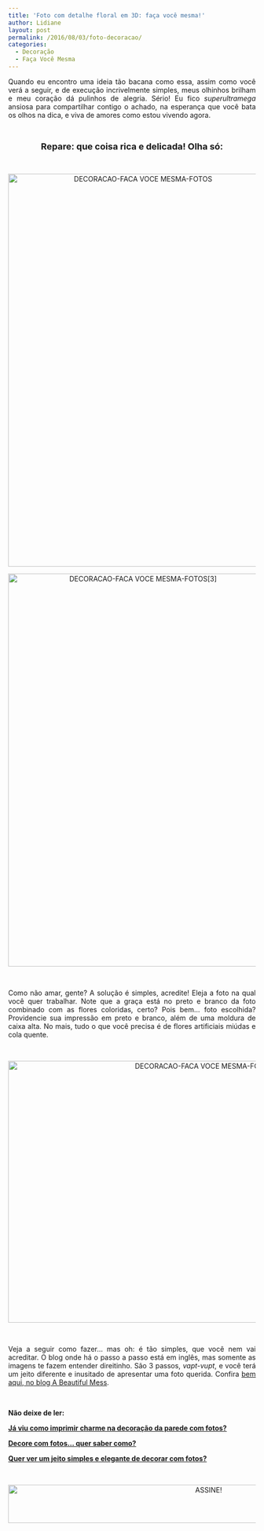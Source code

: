 ```yaml
---
title: 'Foto com detalhe floral em 3D: faça você mesma!'
author: Lidiane
layout: post
permalink: /2016/08/03/foto-decoracao/
categories:
  - Decoração
  - Faça Você Mesma
---
```

<p align="justify">
  Quando eu encontro uma ideia tão bacana como essa, assim como você verá a seguir, e de execução incrivelmente simples, meus olhinhos brilham e meu coração dá pulinhos de alegria. Sério! Eu fico <em>superultramega </em>ansiosa para compartilhar contigo o achado, na esperança que você bata os olhos na dica, e viva de amores como estou vivendo agora.
</p>

&nbsp;

<p align="center">
  <strong><span style="font-size: large;">Repare: que coisa rica e delicada! Olha só:</span></strong>
</p>

&nbsp;

<p align="center">
  <img class="alignnone size-full wp-image-12719" src="https://www.trololodemulher.com.br/2016/08/DECORACAO-FACA-VOCE-MESMA-FOTOS.jpg" alt="DECORACAO-FACA VOCE MESMA-FOTOS" width="533" height="800" />
</p>

<p align="center">
  <img class="alignnone size-full wp-image-12721" src="https://www.trololodemulher.com.br/2016/08/DECORACAO-FACA-VOCE-MESMA-FOTOS3.jpg" alt="DECORACAO-FACA VOCE MESMA-FOTOS[3]" width="533" height="800" />
</p>

&nbsp;

<p align="justify">
  Como não amar, gente? A solução é simples, acredite! Eleja a foto na qual você quer trabalhar. Note que a graça está no preto e branco da foto combinado com as flores coloridas, certo? Pois bem… foto escolhida? Providencie sua impressão em preto e branco, além de uma moldura de caixa alta. No mais, tudo o que você precisa é de flores artificiais miúdas e cola quente.
</p>

&nbsp;

<p align="center">
  <img class="alignnone size-full wp-image-12720" src="https://www.trololodemulher.com.br/2016/08/DECORACAO-FACA-VOCE-MESMA-FOTOS2.jpg" alt="DECORACAO-FACA VOCE MESMA-FOTOS[2]" width="800" height="533" />
</p>

&nbsp;

<p align="justify">
  Veja a seguir como fazer… mas oh: é tão simples, que você nem vai acreditar. O blog onde há o passo a passo está em inglês, mas somente as imagens te fazem entender direitinho. São 3 passos, <em>vapt-vupt</em>, e você terá um jeito diferente e inusitado de apresentar uma foto querida. Confira <a href="http://www.abeautifulmess.com/2014/09/flower-embellished-photo-art.html" target="_blank" rel="noopener noreferrer">bem aqui, no blog A Beautiful Mess</a>.
</p>

&nbsp;

**Não deixe de ler:**

<a href="http://www.decoracaodacasa.com/decoracao-parede-fotos/" target="_blank" rel="noopener noreferrer"><strong>Já viu como imprimir charme na decoração da parede com fotos?</strong></a>

<a href="http://www.trololodemulher.com.br/2014/05/22/decoracao-com-fotos/" target="_blank" rel="noopener noreferrer"><strong>Decore com fotos… quer saber como?</strong></a>

<a href="http://www.trololodemulher.com.br/2013/09/11/decoracao-parede-fotos/" target="_blank" rel="noopener noreferrer"><strong>Quer ver um jeito simples e elegante de decorar com fotos?</strong></a>

&nbsp;

<p align="center">
  <a href="http://feedburner.google.com/fb/a/mailverify?uri=blogBichaFemea&loc=en_US" target="_blank" rel="noopener noreferrer"><img class="alignnone size-full wp-image-10439" src="https://www.trololodemulher.com.br/2014/09/ASSINE.png" alt="ASSINE!" width="800" height="78" /></a>
</p>
